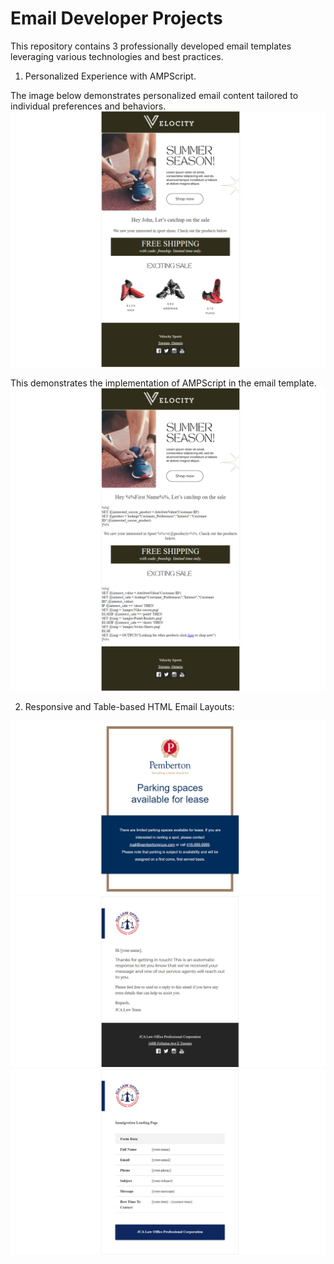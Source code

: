 # Email Developer Projects

This repository contains 3 professionally developed email templates leveraging various technologies and best practices. 

1. Personalized Experience with AMPScript.

The image below demonstrates personalized email content tailored to individual preferences and behaviors.
<img src="./images/Personalize_Experience.png" alt="Personalize Experience"/>

This demonstrates the implementation of AMPScript in the email template.
<img src="./images/Personalize_Experience_usng_AMPScript.png" alt="Personalize Experience with AMPScript"/>


2. Responsive and Table-based HTML Email Layouts:

<img src="./images/Pemberton_email_template.png" alt="Pemberton Email"/>


<img src="./images/Email_template_2.png" alt="Email Template"/>


<img src="./images/Email_template_3.png" alt="Email Template"/>